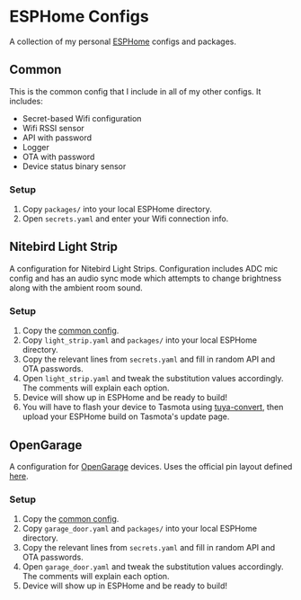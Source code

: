 # ESPHome Configs

A collection of my personal [ESPHome](https://esphome.io) configs and packages.


## Common

This is the common config that I include in all of my other configs. It includes:

- Secret-based Wifi configuration
- Wifi RSSI sensor
- API with password
- Logger
- OTA with password
- Device status binary sensor

### Setup

1. Copy `packages/` into your local ESPHome directory.
1. Open `secrets.yaml` and enter your Wifi connection info.


## Nitebird Light Strip

A configuration for Nitebird Light Strips. Configuration includes ADC mic config and has an audio sync mode which attempts to change brightness along with the ambient room sound.

### Setup

1. Copy the [common config](#common).
1. Copy `light_strip.yaml` and `packages/` into your local ESPHome directory.
1. Copy the relevant lines from `secrets.yaml` and fill in random API and OTA passwords.
1. Open `light_strip.yaml` and tweak the substitution values accordingly. The comments will explain each option.
1. Device will show up in ESPHome and be ready to build!
1. You will have to flash your device to Tasmota using [tuya-convert](https://github.com/ct-Open-Source/tuya-convert), then upload your ESPHome build on Tasmota's update page.


## OpenGarage

A configuration for [OpenGarage](https://opengarage.io) devices. Uses the official pin layout defined [here](https://github.com/OpenGarage/OpenGarage-Hardware/blob/master/Schematic/1.1/PINs.txt).

### Setup

1. Copy the [common config](#common).
1. Copy `garage_door.yaml` and `packages/` into your local ESPHome directory.
1. Copy the relevant lines from `secrets.yaml` and fill in random API and OTA passwords.
1. Open `garage_door.yaml` and tweak the substitution values accordingly. The comments will explain each option.
1. Device will show up in ESPHome and be ready to build!
